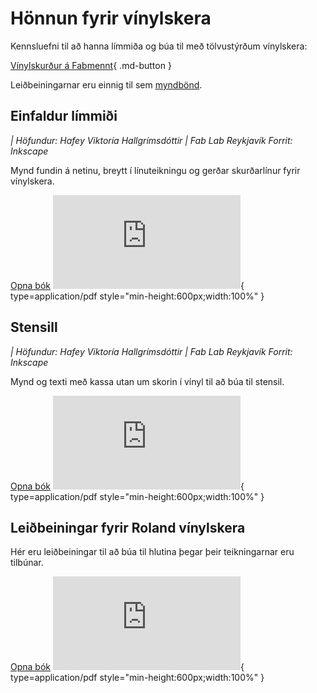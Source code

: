 # Hönnun fyrir vínylskera

Kennsluefni til að hanna límmiða og búa til með tölvustýrðum vínylskera:

[Vínylskurður á Fabmennt](https://www.fabmennt.com/leidbeiningarvinyl){ .md-button }

 Leiðbeiningarnar eru einnig til sem [myndbönd](https://www.fabmennt.com/myndbondvinyl).

## Einfaldur límmiði

*| Höfundur: Hafey Viktoría Hallgrímsdóttir | Fab Lab Reykjavík*
*Forrit: Inkscape*

Mynd fundin á netinu, breytt í línuteikningu og gerðar skurðarlínur fyrir vínylskera.

[Opna bók](https://www.fabmennt.com/_files/ugd/0ebced_5a3d811e82fa4290be7d3fb604a5251b.pdf)
![hafey bækur](https://www.fabmennt.com/_files/ugd/0ebced_5a3d811e82fa4290be7d3fb604a5251b.pdf){ type=application/pdf style="min-height:600px;width:100%" }

## Stensill

*| Höfundur: Hafey Viktoría Hallgrímsdóttir | Fab Lab Reykjavík*
*Forrit: Inkscape*

Mynd og texti með kassa utan um skorin í vínyl til að búa til stensil.

[Opna bók](https://www.fabmennt.com/_files/ugd/0ebced_56c3106e239b459fb620daa9592081e2.pdf)
![hafey bækur](https://www.fabmennt.com/_files/ugd/0ebced_56c3106e239b459fb620daa9592081e2.pdf){ type=application/pdf style="min-height:600px;width:100%" }


## Leiðbeiningar fyrir Roland vínylskera

Hér eru leiðbeiningar til að búa til hlutina þegar þeir teikningarnar eru tilbúnar.

[Opna bók](https://www.fabmennt.com/_files/ugd/0ebced_d5604c3b6209441c8c1d76a170cc5a01.pdf)
![hafey bækur](https://www.fabmennt.com/_files/ugd/0ebced_d5604c3b6209441c8c1d76a170cc5a01.pdf){ type=application/pdf style="min-height:600px;width:100%" }